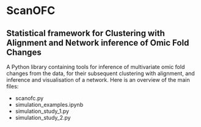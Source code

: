 # ScanOFC
## Statistical framework for Clustering with Alignment and Network inference of Omic Fold Changes
A Python library containing tools for inference of multivariate omic fold changes from the data, for their subsequent clustering with alignment, and inference and visualisation of a network. Here is an overview of the main files:

- scanofc.py
- simulation_examples.ipynb
- simulation_study_1.py
- simulation_study_2.py



